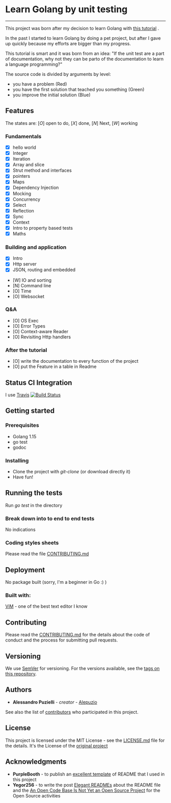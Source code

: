 # Learn Golang by unit testing
--------------------------------------
This project was born after my decision to learn Golang with [this tutorial](https://quii.gitbook.io/learn-go-with-tests/)
.

In the past I started to learn Golang by doing a pet project, but after I gave up quickly because my efforts are bigger than my progress.


This tutorial is smart and it was born from an idea: "If the unit test are a part of documentation, why not they can be parto of the documentation to learn a language programming?"


The source code is divided by arguments by level: 
* you have a problem (Red)
* you have the first solution that teached you something (Green)
* you improve the initial solution (Blue)


## Features
The states are: [*O*] open to do,  [*X*] done, [*N*] Next, [*W*] working


### Fundamentals
* [X] hello world
* [X] Integer
* [X] Iteration
* [X] Array and slice
* [X] Strut method and interfaces
* [X] pointers 
* [X] Maps
* [X] Dependency Injection
* [X] Mocking
* [X] Concurrency
* [X] Select
* [X] Reflection
* [X] Sync
* [X] Context
* [X] Intro to property based tests
* [X] Maths

### Building and application

* [X] Intro
* [X] Http server
* [X] JSON, routing and embedded
* [W] IO and sorting
* [N] Command line 
* [O] Time
* [O] Websocket

### Q&A
* [O] OS Exec
* [O] Error Types
* [O] Context-aware Reader
* [O] Revisiting Http handlers

### After the tutorial

* [O]  write the documentation to every function of the project
* [O]  put the Feature in a table in Readme


## Status CI Integration
 
I use [Travis](https://travis-ci.org/)
[![Build Status](https://travis-ci.org/alepuzio/learn-golang-by-unit-testing.svg?branch=master)](https://travis-ci.org/alepuzio/learn-golang-by-unit-testing)


## Getting started

### Prerequisites

* Golang 1.15
* go test
* godoc

### Installing

* Clone the project with *git-clone* (or download directly it)
* Have fun!

## Running the tests

Run *go test* in the directory

### Break down into to end to end tests

No indications

### Coding styles sheets

Please read the file [CONTRIBUTING.md](https://github.com/alepuzio/learn-golang-by-unit-testing/blob/master/CONTRIBUTING.md)

## Deployment
 
No package built (sorry, I'm a beginner in Go :) )
 
### Built with:

 [ViM](http://www.vim.org) - one of the best text editor I know

## Contributing

Please read the [CONTRIBUTING.md](https://github.com/alepuzio/learn-golang-by-unit-testing/blob/master/CONTRIBUTING.md) for the details about the code of conduct and the process for submitting pull requests.

## Versioning

We use [SemVer](http://semver.org/) for versioning. For the versions available, see the [tags on this repository](https://github.com/alepuzio/learn-golang-by-unit-testing/tags). 

## Authors

* **Alessandro Puzielli** - *creator* - [Alepuzio](https://github.com/alepuzio)

See also the list of [contributors](https://github.com/alepuzio/learn-golang-by-unit-testing/contributors) who participated in this project.

## License

This project is licensed under the MIT License - see the [LICENSE.md](https://github.com/quii/learn-go-with-tests/blob/main/LICENSE.md) file for the details. 
It's the License of the [original project](https://github.com/quii/learn-go-with-tests)

## Acknowledgments

* **PurpleBooth** - to publish an [excellent template](https://gist.github.com/PurpleBooth/109311bb0361f32d87a2) of README that I used in this project 
* **Yegor256** - to write the post [Elegant READMEs](https://www.yegor256.com/2019/04/23/elegant-readme.html) about the README file and the [An Open Code Base Is Not Yet an Open Source Project](https://www.yegor256.com/2018/05/08/open-source-attributes.html) for the Open Source activities
